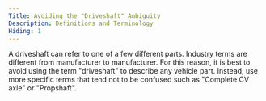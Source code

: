 ```yaml
---
Title: Avoiding the "Driveshaft" Ambiguity
Description: Definitions and Terminology
Hiding: 1
---
```


A driveshaft can refer to one of a few different parts. Industry terms are different from manufacturer to manufacturer. For this reason, it is best to avoid using the term "driveshaft" to describe any vehicle part. Instead, use more specific terms that tend not to be confused such as "Complete CV axle" or "Propshaft".

